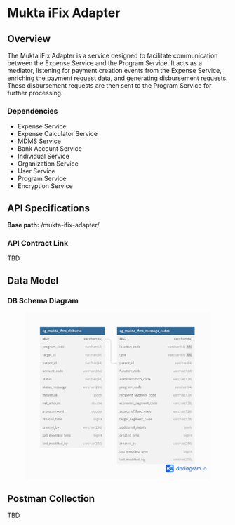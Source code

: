 # Mukta iFix Adapter

## Overview

The Mukta iFix Adapter is a service designed to facilitate communication between the Expense Service and the Program Service. It acts as a mediator, listening for payment creation events from the Expense Service, enriching the payment request data, and generating disbursement requests. These disbursement requests are then sent to the Program Service for further processing.

### Dependencies

* Expense Service
* Expense Calculator Service
* MDMS Service
* Bank Account Service
* Individual Service
* Organization Service
* User Service
* Program Service
* Encryption Service

## API Specifications

**Base path:** /mukta-ifix-adapter/

### API Contract Link

TBD

## Data Model

### DB Schema Diagram

<figure><img src="../../../.gitbook/assets/Mukta Adapter (1).png" alt=""><figcaption></figcaption></figure>

## Postman Collection

TBD


